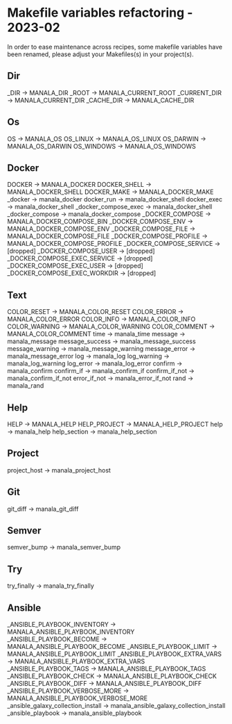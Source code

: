 # Makefile variables refactoring - 2023-02

In order to ease maintenance across recipes, some makefile variables have been renamed, please adjust your Makefiles(s) in your project(s).

## Dir

_DIR         -> MANALA_DIR
_ROOT        -> MANALA_CURRENT_ROOT
_CURRENT_DIR -> MANALA_CURRENT_DIR
_CACHE_DIR   -> MANALA_CACHE_DIR

## Os

OS         -> MANALA_OS
OS_LINUX   -> MANALA_OS_LINUX
OS_DARWIN  -> MANALA_OS_DARWIN
OS_WINDOWS -> MANALA_OS_WINDOWS

## Docker

DOCKER                       -> MANALA_DOCKER
DOCKER_SHELL                 -> MANALA_DOCKER_SHELL
DOCKER_MAKE                  -> MANALA_DOCKER_MAKE
_docker                      -> manala_docker
docker_run                   -> manala_docker_shell
docker_exec                  -> manala_docker_shell
_docker_compose_exec         -> manala_docker_shell
_docker_compose              -> manala_docker_compose
_DOCKER_COMPOSE              -> MANALA_DOCKER_COMPOSE_BIN
_DOCKER_COMPOSE_ENV          -> MANALA_DOCKER_COMPOSE_ENV
_DOCKER_COMPOSE_FILE         -> MANALA_DOCKER_COMPOSE_FILE
_DOCKER_COMPOSE_PROFILE      -> MANALA_DOCKER_COMPOSE_PROFILE
_DOCKER_COMPOSE_SERVICE      -> [dropped]
_DOCKER_COMPOSE_USER         -> [dropped]
_DOCKER_COMPOSE_EXEC_SERVICE -> [dropped]
_DOCKER_COMPOSE_EXEC_USER    -> [dropped]
_DOCKER_COMPOSE_EXEC_WORKDIR -> [dropped]

## Text

COLOR_RESET     -> MANALA_COLOR_RESET
COLOR_ERROR     -> MANALA_COLOR_ERROR
COLOR_INFO      -> MANALA_COLOR_INFO
COLOR_WARNING   -> MANALA_COLOR_WARNING
COLOR_COMMENT   -> MANALA_COLOR_COMMENT
time            -> manala_time
message         -> manala_message
message_success -> manala_message_success
message_warning -> manala_message_warning
message_error   -> manala_message_error
log             -> manala_log
log_warning     -> manala_log_warning
log_error       -> manala_log_error
confirm         -> manala_confirm
confirm_if      -> manala_confirm_if
confirm_if_not  -> manala_confirm_if_not
error_if_not    -> manala_error_if_not
rand            -> manala_rand

## Help

HELP         -> MANALA_HELP
HELP_PROJECT -> MANALA_HELP_PROJECT
help         -> manala_help
help_section -> manala_help_section

## Project

project_host -> manala_project_host

## Git

git_diff -> manala_git_diff

## Semver

semver_bump -> manala_semver_bump

## Try

try_finally -> manala_try_finally

## Ansible

_ANSIBLE_PLAYBOOK_INVENTORY        -> MANALA_ANSIBLE_PLAYBOOK_INVENTORY
_ANSIBLE_PLAYBOOK_BECOME           -> MANALA_ANSIBLE_PLAYBOOK_BECOME
_ANSIBLE_PLAYBOOK_LIMIT            -> MANALA_ANSIBLE_PLAYBOOK_LIMIT
_ANSIBLE_PLAYBOOK_EXTRA_VARS       -> MANALA_ANSIBLE_PLAYBOOK_EXTRA_VARS
_ANSIBLE_PLAYBOOK_TAGS             -> MANALA_ANSIBLE_PLAYBOOK_TAGS
_ANSIBLE_PLAYBOOK_CHECK            -> MANALA_ANSIBLE_PLAYBOOK_CHECK
_ANSIBLE_PLAYBOOK_DIFF             -> MANALA_ANSIBLE_PLAYBOOK_DIFF
_ANSIBLE_PLAYBOOK_VERBOSE_MORE     -> MANALA_ANSIBLE_PLAYBOOK_VERBOSE_MORE
_ansible_galaxy_collection_install -> manala_ansible_galaxy_collection_install
_ansible_playbook                  -> manala_ansible_playbook
